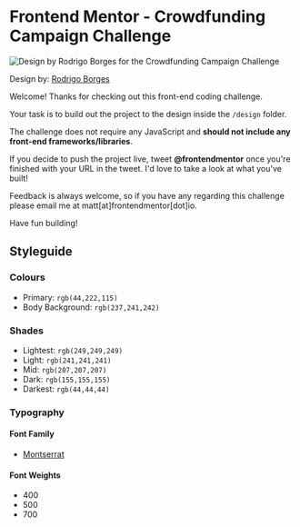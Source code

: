 # Frontend Mentor - Crowdfunding Campaign Challenge

![Design by Rodrigo Borges for the Crowdfunding Campaign Challenge](./design/crowdfunding.jpg)

Design by: [Rodrigo Borges](http://rodrigob.com/)

Welcome! Thanks for checking out this front-end coding challenge. 

Your task is to build out the project to the design inside the `/design` folder.

The challenge does not require any JavaScript and **should not include any front-end frameworks/libraries**.

If you decide to push the project live, tweet **@frontendmentor** once you're finished with your URL in the tweet. I'd love to take a look at what you've built!

Feedback is always welcome, so if you have any regarding this challenge please email me at matt[at]frontendmentor[dot]io.

Have fun building!

## Styleguide

### Colours
- Primary: `rgb(44,222,115)`
- Body Background: `rgb(237,241,242)`

### Shades
- Lightest: `rgb(249,249,249)`
- Light: `rgb(241,241,241)`
- Mid: `rgb(207,207,207)`
- Dark: `rgb(155,155,155)`
- Darkest: `rgb(44,44,44)`

### Typography
#### Font Family
- [Montserrat](https://fonts.google.com/specimen/Montserrat)

#### Font Weights
- 400
- 500
- 700